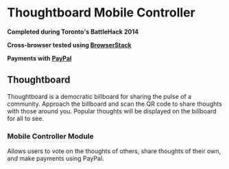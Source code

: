 Thoughtboard Mobile Controller
=====================

**Completed during Toronto's BattleHack 2014**

**Cross-browser tested using [BrowserStack](http://www.browserstack.com/)**

**Payments with [PayPal](https://www.paypal.com/)**

## Thoughtboard
Thoughtboard is a democratic billboard for sharing the pulse of a community. Approach the billboard and scan the QR code to share thoughts with those around you. Popular thoughts will be displayed on the billboard for all to see.

### Mobile Controller Module
Allows users to vote on the thoughts of others, share thoughts of their own, and make payments using PayPal.
